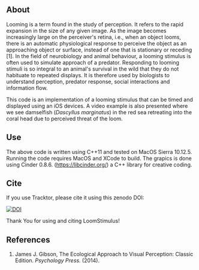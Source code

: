 About
------

Looming is a term found in the study of perception. It refers to the rapid expansion in the size of any 
given image. As the image becomes increasingly large on the perceiver's retina, i.e., when an object looms, 
there is an automatic physiological response to perceive the object as an approaching object or surface, 
instead of one that is stationary or receding [1]. In the field of neurobiology and animal behaviour, a
looming stimulus is often used to simulate approach of a predator. Responding to looming stimuli is so
integral to an animal's survival in the wild that they do not habituate to repeated displays. It is therefore
used by biologists to understand perception, predator response, social interactions and information flow.

This code is an implementation of a looming stimulus that can be timed and displayed using an iOS devices. 
A video example is also presented where we see damselfish (_Dascyllus marginatus_) in the red sea retreating
into the coral head due to perceived threat of the loom.

Use
---

The above code is written using C++11 and tested on MacOS Sierra 10.12.5. Running the code requires MacOS and
XCode to build. The grapics is done using Cinder 0.8.6. (https://libcinder.org/) a C++ library for creative coding.

Cite
----

If you use Tracktor, please cite it using this zenodo DOI:

[![DOI](https://zenodo.org/badge/DOI/10.5281/zenodo.840646.svg)](https://doi.org/10.5281/zenodo.840646)



Thank You for using and citing LoomStimulus!

References
----------

1. James J. Gibson, The Ecological Approach to Visual Perception: Classic Edition. _Psychology Press._ (2014).
